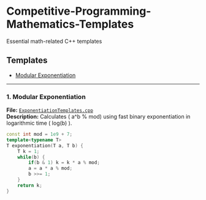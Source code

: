 # Competitive-Programming-Mathematics-Templates
Essential math-related C++ templates

## Templates
- [Modular Exponentiation](#1-modular-exponentiation)

---

### 1. Modular Exponentiation

**File:** [`ExponentiationTemplates.cpp`](https://github.com/QKnot/Competitive-Programming-Mathematics-Templates/blob/main/ExponentiationTemplates.cpp)  
**Description:** Calculates \( a^b % mod\) using fast binary exponentiation in logarithmic time \( log(b) \).

```cpp
const int mod = 1e9 + 7;
template<typename T>
T exponentiation(T a, T b) {
    T k = 1;
    while(b) {
        if(b & 1) k = k * a % mod;
        a = a * a % mod;
        b >>= 1;
    }
    return k;
}
